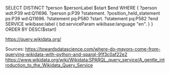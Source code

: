 SELECT DISTINCT ?person $personLabel $start $end
WHERE {
  ?person wdt:P39 wd:Q11696.
  ?person p:P39 ?statement.
  ?position_held_statement ps:P39 wd:Q11696.
  ?statement pq:P580 ?start. 
  ?statement pq:P582 ?end
  SERVICE wikibase:label { bd:serviceParam wikibase:language "en". }
}
ORDER BY DESC($start)

https://query.wikidata.org/



Sources: https://towardsdatascience.com/where-do-mayors-come-from-querying-wikidata-with-python-and-sparql-91f3c0af22e2
https://www.wikidata.org/wiki/Wikidata:SPARQL_query_service/A_gentle_introduction_to_the_Wikidata_Query_Service